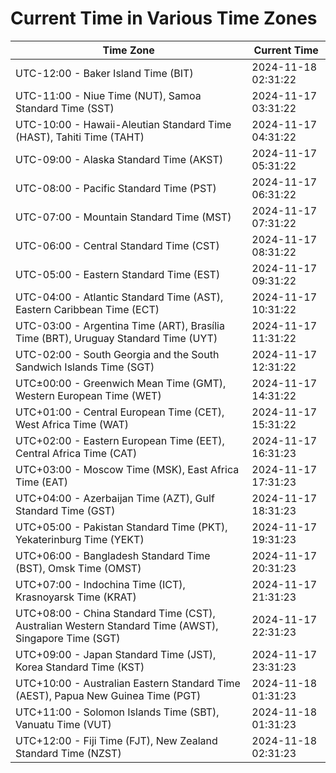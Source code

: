 # Current Time in Various Time Zones

| Time Zone | Current Time |
|-----------|--------------|
| UTC-12:00 - Baker Island Time (BIT) | 2024-11-18 02:31:22 |
| UTC-11:00 - Niue Time (NUT), Samoa Standard Time (SST) | 2024-11-17 03:31:22 |
| UTC-10:00 - Hawaii-Aleutian Standard Time (HAST), Tahiti Time (TAHT) | 2024-11-17 04:31:22 |
| UTC-09:00 - Alaska Standard Time (AKST) | 2024-11-17 05:31:22 |
| UTC-08:00 - Pacific Standard Time (PST) | 2024-11-17 06:31:22 |
| UTC-07:00 - Mountain Standard Time (MST) | 2024-11-17 07:31:22 |
| UTC-06:00 - Central Standard Time (CST) | 2024-11-17 08:31:22 |
| UTC-05:00 - Eastern Standard Time (EST) | 2024-11-17 09:31:22 |
| UTC-04:00 - Atlantic Standard Time (AST), Eastern Caribbean Time (ECT) | 2024-11-17 10:31:22 |
| UTC-03:00 - Argentina Time (ART), Brasília Time (BRT), Uruguay Standard Time (UYT) | 2024-11-17 11:31:22 |
| UTC-02:00 - South Georgia and the South Sandwich Islands Time (SGT) | 2024-11-17 12:31:22 |
| UTC±00:00 - Greenwich Mean Time (GMT), Western European Time (WET) | 2024-11-17 14:31:22 |
| UTC+01:00 - Central European Time (CET), West Africa Time (WAT) | 2024-11-17 15:31:22 |
| UTC+02:00 - Eastern European Time (EET), Central Africa Time (CAT) | 2024-11-17 16:31:23 |
| UTC+03:00 - Moscow Time (MSK), East Africa Time (EAT) | 2024-11-17 17:31:23 |
| UTC+04:00 - Azerbaijan Time (AZT), Gulf Standard Time (GST) | 2024-11-17 18:31:23 |
| UTC+05:00 - Pakistan Standard Time (PKT), Yekaterinburg Time (YEKT) | 2024-11-17 19:31:23 |
| UTC+06:00 - Bangladesh Standard Time (BST), Omsk Time (OMST) | 2024-11-17 20:31:23 |
| UTC+07:00 - Indochina Time (ICT), Krasnoyarsk Time (KRAT) | 2024-11-17 21:31:23 |
| UTC+08:00 - China Standard Time (CST), Australian Western Standard Time (AWST), Singapore Time (SGT) | 2024-11-17 22:31:23 |
| UTC+09:00 - Japan Standard Time (JST), Korea Standard Time (KST) | 2024-11-17 23:31:23 |
| UTC+10:00 - Australian Eastern Standard Time (AEST), Papua New Guinea Time (PGT) | 2024-11-18 01:31:23 |
| UTC+11:00 - Solomon Islands Time (SBT), Vanuatu Time (VUT) | 2024-11-18 01:31:23 |
| UTC+12:00 - Fiji Time (FJT), New Zealand Standard Time (NZST) | 2024-11-18 02:31:23 |
